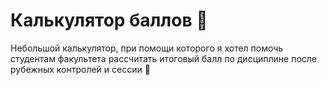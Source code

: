 # Калькулятор баллов :iphone:

Небольшой калькулятор, при помощи которого я хотел помочь студентам факультета рассчитать итоговый балл по дисциплине после рубежных контролей и сессии :100:
